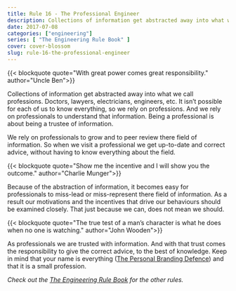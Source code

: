 ```yaml
---
title: Rule 16 - The Professional Engineer
description: Collections of information get abstracted away into what we call professions
date: 2017-07-08
categories: ["engineering"]
series: [ "The Engineering Rule Book" ]
cover: cover-blossom
slug: rule-16-the-professional-engineer
---
```


{{< blockquote quote="With great power comes great responsibility." author="Uncle Ben">}}

Collections of information get abstracted away into what we call professions. Doctors, lawyers, electricians, engineers, etc. It isn’t possible for each of us to know everything, so we rely on professions. And we rely on professionals to understand that information. Being a professional is about being a trustee of information.

We rely on professionals to grow and to peer review there field of information. So when we visit a professional we get up-to-date and correct advice, without having to know everything about the field.

{{< blockquote quote="Show me the incentive and I will show you the outcome." author="Charlie Munger">}}

Because of the abstraction of information, it becomes easy for professionals to miss-lead or miss-represent there field of information. As a result our motivations and the incentives that drive our behaviours should be examined closely. That just because we can, does not mean we should.

{{< blockquote quote="The true test of a man’s character is what he does when no one is watching." author="John Wooden">}}

As professionals we are trusted with information. And with that trust comes the responsibility to give the correct advice, to the best of knowledge. Keep in mind that your name is everything ([The Personal Branding Defence](/blog/the-personal-branding-defence.html)) and that it is a small profession.

_Check out the [The Engineering Rule Book](/series/the-engineering-rule-book) for the other rules._
